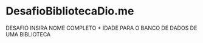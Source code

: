 # DesafioBibliotecaDio.me
DESAFIO INSIRA NOME COMPLETO + IDADE PARA O BANCO DE DADOS DE UMA BIBLIOTECA
